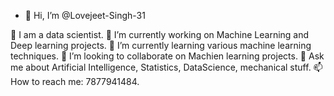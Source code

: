 - 👋 Hi, I’m @Lovejeet-Singh-31

🧔 I am a data scientist.
🔭 I’m currently working on Machine Learning and Deep learning projects.
🌱 I’m currently learning various machine learning techniques.
👯 I’m looking to collaborate on Machien learning projects.
💬 Ask me about Artificial Intelligence, Statistics, DataScience, mechanical stuff.
📫 How to reach me: 7877941484.
<!---
Lovejeet-Singh-31/Lovejeet-Singh-31 is a ✨ special ✨ repository because its `README.md` (this file) appears on your GitHub profile.
You can click the Preview link to take a look at your changes.
--->
